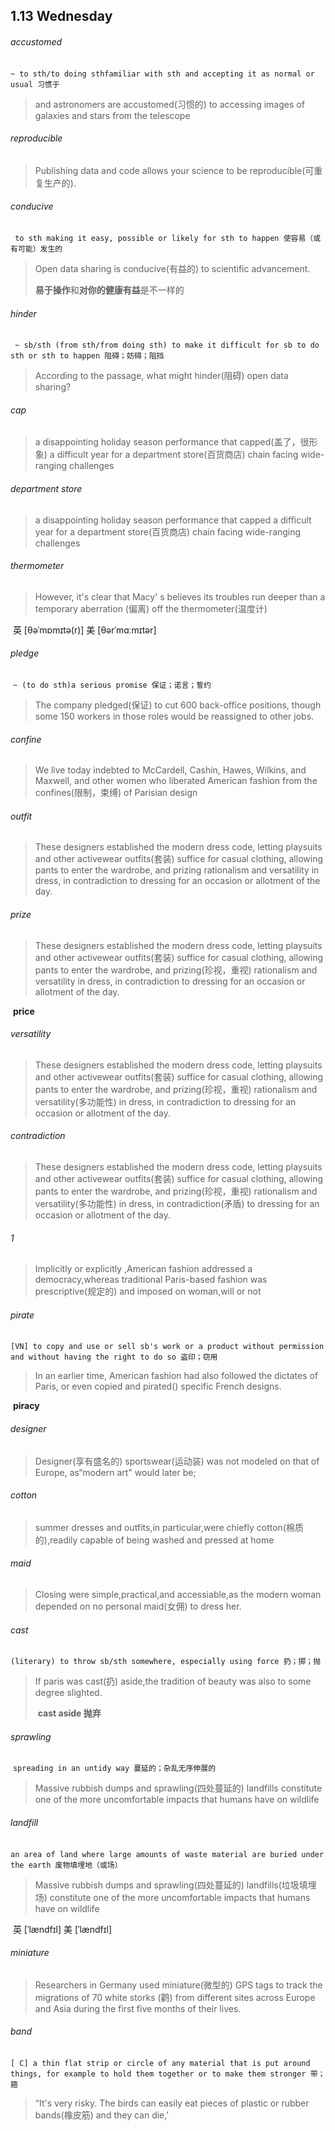 ## 1.13	Wednesday

###### accustomed

​	`~ to sth/to doing sthfamiliar with sth and accepting it as normal or usual 习惯于`

> and astronomers are accustomed(习惯的) to accessing images of galaxies and stars from the telescope

###### reproducible

> Publishing data and code allows your science to be reproducible(可重复生产的).

###### conducive

​	` to sth making it easy, possible or likely for sth to happen 使容易（或有可能）发生的`

> Open data sharing is conducive(有益的) to scientific advancement.
>
> **易于操作**和**对你的健康有益**是不一样的

###### hinder

​	` ~ sb/sth (from sth/from doing sth) to make it difficult for sb to do sth or sth to happen 阻碍；妨碍；阻挡`

> According to the passage, what might hinder(阻碍) open data sharing?

###### cap

>a disappointing holiday season performance that capped(盖了，很形象) a difficult year for a department store(百货商店) chain facing wide-ranging challenges

###### department store

> a disappointing holiday season performance that capped a difficult year for a department store(百货商店) chain facing wide-ranging challenges

###### thermometer

> However, it's clear that Macy' s believes its troubles run deeper than a temporary aberration (偏离) off the thermometer(温度计)

​	英 [θəˈmɒmɪtə(r)]   美 [θərˈmɑːmɪtər] 

###### pledge

​	`~ (to do sth)a serious promise 保证；诺言；誓约`

> The company pledged(保证) to cut 600 back-office positions, though some 150 workers in those roles would be reassigned to other jobs.

###### confine

> We live today indebted to McCardell, Cashin, Hawes, Wilkins, and Maxwell, and other women who liberated American fashion from the confines(限制，束缚) of Parisian design

###### outfit

> These designers established the modern dress code, letting playsuits and other activewear outfits(套装) suffice for casual clothing, allowing pants to enter the wardrobe, and prizing rationalism and versatility in dress, in contradiction to dressing for an occasion or allotment of the day.

###### prize

> These designers established the modern dress code, letting playsuits and other activewear outfits(套装) suffice for casual clothing, allowing pants to enter the wardrobe, and prizing(珍视，重视) rationalism and versatility in dress, in contradiction to dressing for an occasion or allotment of the day.

​	**price**

###### versatility 

>These designers established the modern dress code, letting playsuits and other activewear outfits(套装) suffice for casual clothing, allowing pants to enter the wardrobe, and prizing(珍视，重视) rationalism and versatility(多功能性) in dress, in contradiction to dressing for an occasion or allotment of the day.

###### contradiction

>These designers established the modern dress code, letting playsuits and other activewear outfits(套装) suffice for casual clothing, allowing pants to enter the wardrobe, and prizing(珍视，重视) rationalism and versatility(多功能性) in dress, in contradiction(矛盾) to dressing for an occasion or allotment of the day.

###### 1

> Implicitly or explicitly ,American fashion addressed a democracy,whereas traditional Paris-based fashion was prescriptive(规定的) and imposed on woman,will or not

###### pirate

​	`[VN] to copy and use or sell sb's work or a product without permission and without having the right to do so 盗印；窃用`

> In an earlier time, American fashion had also followed the dictates of Paris, or even copied and pirated() specific French designs.

​	**piracy**

###### designer

> Designer(享有盛名的) sportswear(运动装) was not modeled on that of Europe, as“modern art" would later be; 

###### cotton

> summer dresses and outfits,in particular,were chiefly cotton(棉质的),readily capable of being washed and pressed at home

###### maid

> Closing were simple,practical,and accessiable,as the modern woman depended on no personal maid(女佣) to dress her.

###### cast

​	`(literary) to throw sb/sth somewhere, especially using force 扔；掷；抛`

> If paris was cast(扔) aside,the tradition of beauty was also to some degree slighted.
>
> ​	**cast aside	抛弃**

###### sprawling

​	`spreading in an untidy way 蔓延的；杂乱无序伸展的`

> Massive rubbish dumps and sprawling(四处蔓延的) landfills constitute one of the more uncomfortable impacts that humans have on wildlife

###### landfill

​	`an area of land where large amounts of waste material are buried under the earth 废物填埋地（或场）`

>Massive rubbish dumps and sprawling(四处蔓延的) landfills(垃圾填埋场) constitute one of the more uncomfortable impacts that humans have on wildlife

​	英 [ˈlændfɪl]   美 [ˈlændfɪl] 

###### miniature

>Researchers in Germany used miniature(微型的) GPS tags to track the migrations of 70 white storks (鹳) from different sites across Europe and Asia during the first five months of their lives.

###### band

​	`[ C] a thin flat strip or circle of any material that is put around things, for example to hold them together or to make them stronger 带；箍`

> “It's very risky. The birds can easily eat pieces of plastic or rubber bands(橡皮筋) and they can die,'


